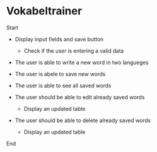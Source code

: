 # Vokabeltrainer

Start

- Display input fields and save button
    - Check if the user is entering a valid data

- The user is able to write a new word in two langueges
- The user is abele to save new words
- The user is able to see all saved words

- The user should be able to edit already saved words
    - Display an updated table
- The user should be able to delete already saved words
    - Display an updated table

End